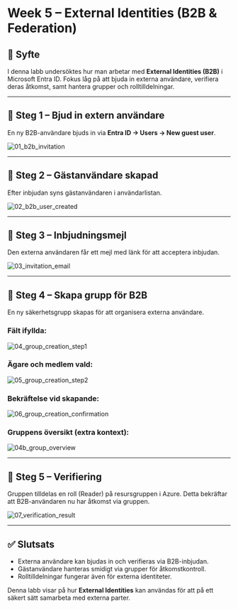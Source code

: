 # Week 5 – External Identities (B2B & Federation)

## 🎯 Syfte
I denna labb undersöktes hur man arbetar med **External Identities (B2B)** i Microsoft Entra ID. Fokus låg på att bjuda in externa användare, verifiera deras åtkomst, samt hantera grupper och rolltilldelningar.

---

## 📝 Steg 1 – Bjud in extern användare
En ny B2B-användare bjuds in via **Entra ID → Users → New guest user**.

![01_b2b_invitation](./screenshots/01_b2b_invitation.png)

---

## 📝 Steg 2 – Gästanvändare skapad
Efter inbjudan syns gästanvändaren i användarlistan.

![02_b2b_user_created](./screenshots/02_b2b_user_created.png)

---

## 📝 Steg 3 – Inbjudningsmejl
Den externa användaren får ett mejl med länk för att acceptera inbjudan.

![03_invitation_email](./screenshots/03_invitation_email.png)

---

## 📝 Steg 4 – Skapa grupp för B2B
En ny säkerhetsgrupp skapas för att organisera externa användare.

### Fält ifyllda:
![04_group_creation_step1](./screenshots/04_group_creation_step1.png)

### Ägare och medlem vald:
![05_group_creation_step2](./screenshots/05_group_creation_step2.png)

### Bekräftelse vid skapande:
![06_group_creation_confirmation](./screenshots/06_group_creation_confirmation.png)

### Gruppens översikt (extra kontext):
![04b_group_overview](./screenshots/04b_group_overview.png)

---

## 📝 Steg 5 – Verifiering
Gruppen tilldelas en roll (Reader) på resursgruppen i Azure. Detta bekräftar att B2B-användaren nu har åtkomst via gruppen.

![07_verification_result](./screenshots/07_verification_result.png)

---

## ✅ Slutsats
- Externa användare kan bjudas in och verifieras via B2B-inbjudan.  
- Gästanvändare hanteras smidigt via grupper för åtkomstkontroll.  
- Rolltilldelningar fungerar även för externa identiteter.  

Denna labb visar på hur **External Identities** kan användas för att på ett säkert sätt samarbeta med externa parter.
